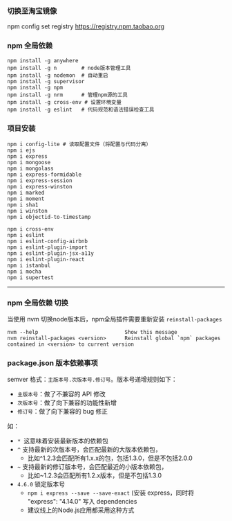 
### 切换至淘宝镜像
npm config set registry https://registry.npm.taobao.org

### npm 全局依赖

``` shell
npm install -g anywhere
npm install -g n        # node版本管理工具
npm install -g nodemon  # 自动重启
npm install -g supervisor
npm install -g npm
npm install -g nrm      # 管理npm源的工具
npm install -g cross-env # 设置环境变量
npm install -g eslint   # 代码规范和语法错误检查工具
```

### 项目安装
``` shell
npm i config-lite # 读取配置文件（将配置与代码分离）
npm i ejs
npm i express
npm i mongoose
npm i mongolass
npm i express-formidable
npm i express-session
npm i express-winston
npm i marked
npm i moment
npm i sha1
npm i winston
npm i objectid-to-timestamp

npm i cross-env
npm i eslint
npm i eslint-config-airbnb
npm i eslint-plugin-import
npm i eslint-plugin-jsx-a11y
npm i eslint-plugin-react
npm i istanbul
npm i mocha
npm i supertest
```

---------------------------------------------

### npm 全局依赖 切换

当使用 nvm 切换node版本后，npm全局插件需要重新安装 `reinstall-packages`

``` shell
nvm --help                            Show this message
nvm reinstall-packages <version>      Reinstall global `npm` packages contained in <version> to current version
```

### package.json 版本依赖事项

semver 格式：`主版本号.次版本号.修订号`。版本号递增规则如下：

- `主版本号`：做了不兼容的 API 修改
- `次版本号`：做了向下兼容的功能性新增
- `修订号`：做了向下兼容的 bug 修正

如：
- `* `这意味着安装最新版本的依赖包
- `^` 支持最新的次版本号，会匹配最新的大版本依赖包，
    + 比如^1.2.3会匹配所有1.x.x的包，包括1.3.0，但是不包括2.0.0
- `~` 支持最新的修订版本号，会匹配最近的小版本依赖包，
    + 比如~1.2.3会匹配所有1.2.x版本，但是不包括1.3.0
- `4.6.0` 锁定版本号
    + `npm i express --save --save-exact` (安装 express，同时将 "express": "4.14.0" 写入 dependencies
    + 建议线上的Node.js应用都采用这种方式
